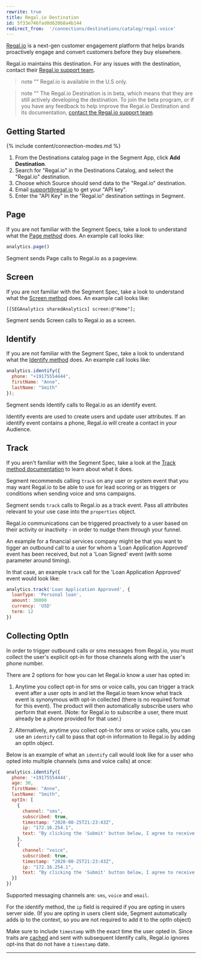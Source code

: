 ```yaml
---
rewrite: true
title: Regal.io Destination
id: 5f33e746fad0d620b8a4b144
redirect_from:  '/connections/destinations/catalog/regal-voice'
---
```


[Regal.io](https://www.regal.io/?utm_source=segmentio&utm_medium=docs&utm_campaign=partners) is a next-gen customer engagement platform that helps brands proactively engage and convert customers before they buy elsewhere.

Regal.io maintains this destination. For any issues with the destination, contact their [Regal.io support team](mailto:support@regal.io).


> note ""
> Regal.io is available in the U.S only.

> note ""
> The Regal.io Destination is in beta, which means that they are still actively developing the destination. To join the beta program, or if you have any feedback to help improve the Regal.io Destination and its documentation, [contact the Regal.io support team](mailto:support@regal.io).



## Getting Started

{% include content/connection-modes.md %}

1. From the Destinations catalog page in the Segment App, click **Add Destination**.
2. Search for "Regal.io" in the Destinations Catalog, and select the "Regal.io" destination.
3. Choose which Source should send data to the "Regal.io" destination.
4. Email support@regal.io to get your "API key".
5. Enter the "API Key" in the "Regal.io" destination settings in Segment.


## Page

If you are not familiar with the Segment Specs, take a look to understand what the [Page method](/docs/connections/spec/page/) does. An example call looks like:

```js
analytics.page()
```

Segment sends Page calls to Regal.io as a pageview. 


## Screen

If you are not familiar with the Segment Spec, take a look to understand what the [Screen method](/docs/connections/spec/screen/) does. An example call looks like:

```obj-c
[[SEGAnalytics sharedAnalytics] screen:@"Home"];
```

Segment sends Screen calls to Regal.io as a screen. 


## Identify

If you are not familiar with the Segment Spec, take a look to understand what the [Identify method](/docs/connections/spec/identify/) does. An example call  looks like:

```js
analytics.identify({
  phone: "+19175554444", 
  firstName: "Anne",
  lastName: "Smith"
});
```

Segment sends Identify calls to Regal.io as an identify event.

Identify events are used to create users and update user attributes. If an identify event contains a phone, Regal.io will create a contact in your Audience.

## Track

If you aren't familiar with the Segment Spec, take a look at the [Track method documentation](/docs/connections/spec/track/) to learn about what it does. 

Segment recommends calling `track` on any user or system event that you may want Regal.io to be able to use for lead scoring or as triggers or conditions when sending voice and sms campaigns.

Segment sends `track` calls to Regal.io as a track event. Pass all attributes relevant to your use case into the `properties` object. 

Regal.io communications can be triggered proactively to a user based on their activity or inactivity - in order to nudge them through your funnel. 

An example for a financial services company might be that you want to tigger an outbound call to a user for whom a 'Loan Application Approved' event has been received, but not a 'Loan Signed' event (with some parameter around timing).

In that case, an example `track` call for the 'Loan Application Approved' event would look like:

```js
analytics.track('Loan Application Approved', {
  loanType: 'Personal loan', 
  amount: 30000
  currency: 'USD'
  term: 12
})
```

## Collecting OptIn

In order to trigger outbound calls or sms messages from Regal.io, you must collect the user's explicit opt-in for those channels along with the user's phone number.

There are 2 options for how you can let Regal.io know a user has opted in:

1. Anytime you collect opt-in for sms or voice calls, you can trigger a track event after a user opts in and let the Regal.io team know what track event is synonymous with opt-in collected (there is no required format for this event). The product will then automatically subscribe users who perform that event. (Note: for Regal.io to subscribe a user, there must already be a phone provided for that user.)

2. Alternatively, anytime you collect opt-in for sms or voice calls, you can use an `identify` call to pass that opt-in information to Regal.io by adding an optIn object.

Below is an example of what an `identify` call would look like for a user who opted into multiple channels (sms and voice calls) at once:

```js
analytics.identify({
  phone: '+19175554444',
  age: 30,
  firstName: "Anne",
  lastName: "Smith",
  optIn: [
    {
      channel: "sms",
      subscribed: true,
      timestamp: "2020-08-25T21:23:43Z",
      ip: "172.16.254.1",
      text: "By clicking the 'Submit' button below, I agree to receive automated marketing SMS and calls."
    }, 
    {
      channel: "voice",
      subscribed: true,
      timestamp: "2020-08-25T21:23:43Z",
      ip: "172.16.254.1",
      text: "By clicking the 'Submit' button below, I agree to receive automated marketing SMS and calls."
  }]
})
```

Supported messaging channels are: `sms`, `voice` and `email`.

For the identify method, the `ip` field is required if you are opting in users server side. (If you are opting in users client side, Segment automatically adds ip to the context, so you are not required to add it to the optIn object) 

Make sure to include `timestamp` with the exact time the user opted in. Since traits are [cached](/docs/connections/sources/catalog/libraries/website/javascript/identity/#clearing-traits) and sent with subsequent Identify calls, Regal.io ignores opt-ins that do not have a `timestamp` date. 

---
